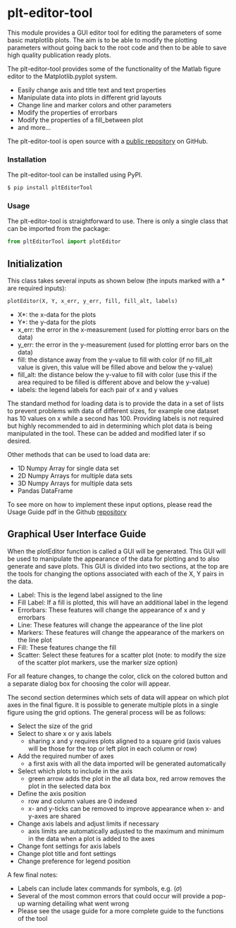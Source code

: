 # plt-editor-tool

This module provides a GUI editor tool for editing the parameters of some basic matplotlib plots. The aim is to be able to modify the plotting parameters without going back to the root code and then to be able to save high quality publication ready plots.

The plt-editor-tool provides some of the functionality of the Matlab figure editor to the Matplotlib.pyplot system.

  - Easily change axis and title text and text properties
  - Manipulate data into plots in different grid layouts
  - Change line and marker colors and other parameters
  - Modify the properties of errorbars
  - Modify the properties of a fill_between plot
  - and more...

The plt-editor-tool is open source with a [public repository](https://github.com/RichardCouperthwaite/plt-editor-tool)
 on GitHub.

### Installation

The plt-editor-tool can be installed using PyPI.

```sh
$ pip install pltEditorTool
```

### Usage

The plt-editor-tool is straightforward to use. There is only a single class that can be imported from the package:

```py
from pltEditorTool import plotEditor
```

## Initialization

This class takes several inputs as shown below (the inputs marked with a * are required inputs):

```py
plotEditor(X, Y, x_err, y_err, fill, fill_alt, labels)
```

 - X*: the x-data for the plots
 - Y*: the y-data for the plots
 - x_err: the error in the x-measurement (used for plotting error bars on the data)
 - y_err: the error in the y-measurement (used for plotting error bars on the data)
 - fill: the distance away from the y-value to fill with color (if no fill_alt value is given, this value will be filled above and below the y-value)
 - fill_alt: the distance below the y-value to fill with color (use this if the area required to be filled is different above and below the y-value)
 - labels: the legend labels for each pair of x and y values
 
The standard method for loading data is to provide the data in a set of lists to prevent problems with data of different sizes, for example one dataset has 10 values on x while a second has 100. Providing labels is not required but highly recommended to aid in determining which plot data is being manipulated in the tool. These can be added and modified later if so desired.

Other methods that can be used to load data are:
* 1D Numpy Array for single data set
* 2D Numpy Arrays for multiple data sets
* 3D Numpy Arrays for multiple data sets
* Pandas DataFrame

To see more on how to implement these input options, please read the Usage Guide pdf in the Github [repository](https://github.com/RichardCouperthwaite/plt-editor-tool)

## Graphical User Interface Guide

When the plotEditor function is called a GUI will be generated. This GUI will be used to manipulate the appearance of the data for plotting and to also generate and save plots. This GUI is divided into two sections, at the top are the tools for changing the options associated with each of the X, Y pairs in the data.

 - Label: This is the legend label assigned to the line
 - Fill Label: If a fill is plotted, this will have an additional label in the legend
 - Errorbars: These features will change the appearance of x and y errorbars
 - Line: These features will change the appearance of the line plot
 - Markers: These features will change the appearance of the markers on the line plot
 - Fill: These features change the fill
 - Scatter: Select these features for a scatter plot (note: to modify the size of the scatter plot markers, use the marker size option)
 
For all feature changes, to change the color, click on the colored button and a separate dialog box for choosing the color will appear.
 
The second section determines which sets of data will appear on which plot axes in the final figure. It is possible to generate multiple plots in a single figure using the grid options. The general process will be as follows:

 - Select the size of the grid
 - Select to share x or y axis labels 
   * sharing x and y requires plots aligned to a square grid (axis values will be those for the top or left plot in each column or row)
 - Add the required number of axes
   * a first axis with all the data imported will be generated automatically
 - Select which plots to include in the axis
   * green arrow adds the plot in the all data box, red arrow removes the plot in the selected data box
 - Define the axis position
   * row and column values are 0 indexed
   * x- and y-ticks can be removed to improve appearance when x- and y-axes are shared
 - Change axis labels and adjust limits if necessary
   * axis limits are automatically adjusted to the maximum and minimum in the data when a plot is added to the axes
 - Change font settings for axis labels
 - Change plot title and font settings
 - Change preference for legend position
 
 
A few final notes:
 - Labels can include latex commands for symbols, e.g. ($\sigma$)
 - Several of the most common errors that could occur will provide a pop-up warning detailing what went wrong
 - Please see the usage guide for a more complete guide to the functions of the tool
 

